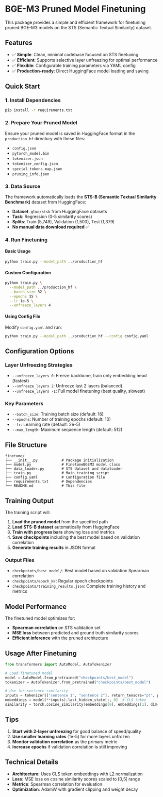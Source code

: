 # BGE-M3 Pruned Model Finetuning

This package provides a simple and efficient framework for finetuning pruned BGE-M3 models on the STS (Semantic Textual Similarity) dataset.

## Features

- ✅ **Simple**: Clean, minimal codebase focused on STS finetuning
- ✅ **Efficient**: Supports selective layer unfreezing for optimal performance
- ✅ **Flexible**: Configurable training parameters via YAML config
- ✅ **Production-ready**: Direct HuggingFace model loading and saving

## Quick Start

### 1. Install Dependencies

```bash
pip install -r requirements.txt
```

### 2. Prepare Your Pruned Model

Ensure your pruned model is saved in HuggingFace format in the `production_hf` directory with these files:
- `config.json`
- `pytorch_model.bin`
- `tokenizer.json`
- `tokenizer_config.json`
- `special_tokens_map.json`
- `pruning_info.json`

### 3. Data Source

The framework automatically loads the **STS-B (Semantic Textual Similarity Benchmark)** dataset from HuggingFace:
- **Dataset**: `glue/stsb` from HuggingFace datasets
- **Task**: Regression (0-5 similarity scores)
- **Splits**: Train (5,749), Validation (1,500), Test (1,379)
- **No manual data download required** ✅

### 4. Run Finetuning

#### Basic Usage
```bash
python train.py --model_path ../production_hf
```

#### Custom Configuration
```bash
python train.py \
  --model_path ../production_hf \
  --batch_size 32 \
  --epochs 15 \
  --lr 1e-5 \
  --unfreeze_layers 4
```

#### Using Config File
Modify `config.yaml` and run:
```bash
python train.py --model_path ../production_hf --config config.yaml
```

## Configuration Options

### Layer Unfreezing Strategies

- `--unfreeze_layers 0`: Freeze backbone, train only embedding head (fastest)
- `--unfreeze_layers 2`: Unfreeze last 2 layers (balanced)
- `--unfreeze_layers -1`: Full model finetuning (best quality, slowest)

### Key Parameters

- `--batch_size`: Training batch size (default: 16)
- `--epochs`: Number of training epochs (default: 10)
- `--lr`: Learning rate (default: 2e-5)
- `--max_length`: Maximum sequence length (default: 512)

## File Structure

```
finetune/
├── __init__.py           # Package initialization
├── model.py              # FinetuneBGEM3 model class
├── data_loader.py        # STS dataset and dataloader
├── train.py              # Main training script
├── config.yaml           # Configuration file
├── requirements.txt      # Dependencies
└── README.md             # This file
```

## Training Output

The training script will:

1. **Load the pruned model** from the specified path
2. **Load STS-B dataset** automatically from HuggingFace
3. **Train with progress bars** showing loss and metrics
4. **Save checkpoints** including the best model based on validation correlation
5. **Generate training results** in JSON format

### Output Files

- `checkpoints/best_model/`: Best model based on validation Spearman correlation
- `checkpoints/epoch_N/`: Regular epoch checkpoints
- `checkpoints/training_results.json`: Complete training history and metrics

## Model Performance

The finetuned model optimizes for:
- **Spearman correlation** on STS validation set
- **MSE loss** between predicted and ground truth similarity scores
- **Efficient inference** with the pruned architecture

## Usage After Finetuning

```python
from transformers import AutoModel, AutoTokenizer

# Load finetuned model
model = AutoModel.from_pretrained("checkpoints/best_model")
tokenizer = AutoTokenizer.from_pretrained("checkpoints/best_model")

# Use for sentence similarity
inputs = tokenizer(["sentence 1", "sentence 2"], return_tensors="pt", padding=True)
embeddings = model(**inputs).last_hidden_state[:, 0]  # CLS token
similarity = torch.cosine_similarity(embeddings[0], embeddings[1], dim=0)
```

## Tips

1. **Start with 2-layer unfreezing** for good balance of speed/quality
2. **Use smaller learning rates** (1e-5) for more layers unfrozen
3. **Monitor validation correlation** as the primary metric
4. **Increase epochs** if validation correlation is still improving

## Technical Details

- **Architecture**: Uses CLS token embeddings with L2 normalization
- **Loss**: MSE loss on cosine similarity scores scaled to [0,5] range
- **Metrics**: Spearman correlation for evaluation
- **Optimization**: AdamW with gradient clipping and weight decay
